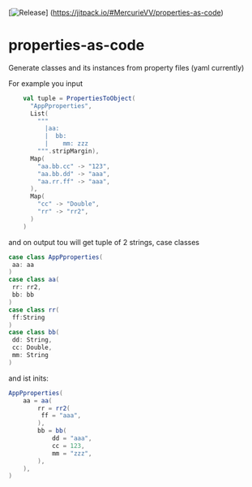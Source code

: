 [![Release](https://jitpack.io/v/MercurieVV/properties-as-code.svg)]
(https://jitpack.io/#MercurieVV/properties-as-code)
# properties-as-code
Generate classes and its instances from property files (yaml currently)

For example you input
```scala
    val tuple = PropertiesToObject(
      "AppPproperties",
      List(
        """
          |aa:
          |  bb:
          |    mm: zzz
        """.stripMargin),
      Map(
        "aa.bb.cc" -> "123",
        "aa.bb.dd" -> "aaa",
        "aa.rr.ff" -> "aaa",
      ),
      Map(
        "cc" -> "Double",
        "rr" -> "rr2",
      )
    )
```

and on output tou will get tuple of 2 strings,
case classes
```scala
case class AppPproperties(
 aa: aa
)
case class aa(
 rr: rr2,
 bb: bb
)
case class rr(
 ff:String
)
case class bb(
 dd: String,
 cc: Double,
 mm: String
)
```
and ist inits:
```scala
AppPproperties(
    aa = aa(
        rr = rr2(
         ff = "aaa",
        ),
        bb = bb(
            dd = "aaa",
            cc = 123,
            mm = "zzz",
        ),
    ),
)
```